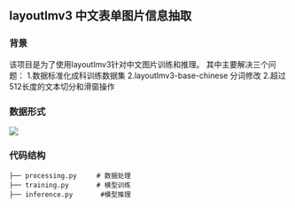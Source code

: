 ## layoutlmv3 中文表单图片信息抽取
### 背景
该项目是为了使用layoutlmv3针对中文图片训练和推理。
其中主要解决三个问题：
1.数据标准化成科训练数据集
2.layoutlmv3-base-chinese 分词修改
2.超过512长度的文本切分和滑窗操作



### 数据形式
![](img/1.jpeg)

### 代码结构

```
├── processing.py     # 数据处理
├── training.py       # 模型训练
├── inference.py       #模型推理
```


